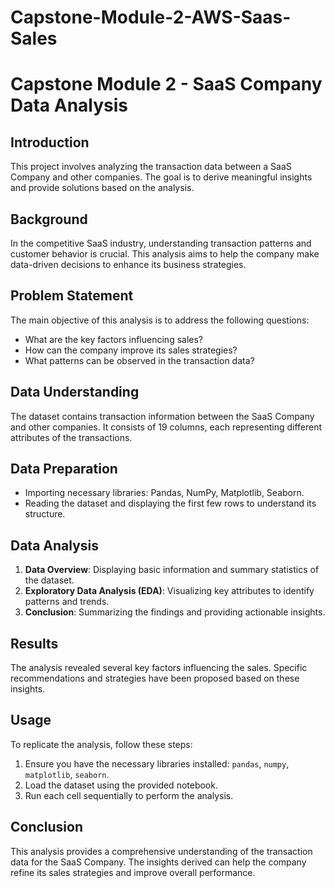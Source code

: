 # Capstone-Module-2-AWS-Saas-Sales

# Capstone Module 2 - SaaS Company Data Analysis

## Introduction
This project involves analyzing the transaction data between a SaaS Company and other companies. The goal is to derive meaningful insights and provide solutions based on the analysis.

## Background
In the competitive SaaS industry, understanding transaction patterns and customer behavior is crucial. This analysis aims to help the company make data-driven decisions to enhance its business strategies.

## Problem Statement
The main objective of this analysis is to address the following questions:
- What are the key factors influencing sales?
- How can the company improve its sales strategies?
- What patterns can be observed in the transaction data?

## Data Understanding
The dataset contains transaction information between the SaaS Company and other companies. It consists of 19 columns, each representing different attributes of the transactions.

## Data Preparation
- Importing necessary libraries: Pandas, NumPy, Matplotlib, Seaborn.
- Reading the dataset and displaying the first few rows to understand its structure.

## Data Analysis
1. **Data Overview**: Displaying basic information and summary statistics of the dataset.
2. **Exploratory Data Analysis (EDA)**: Visualizing key attributes to identify patterns and trends.
3. **Conclusion**: Summarizing the findings and providing actionable insights.

## Results
The analysis revealed several key factors influencing the sales. Specific recommendations and strategies have been proposed based on these insights.

## Usage
To replicate the analysis, follow these steps:
1. Ensure you have the necessary libraries installed: `pandas`, `numpy`, `matplotlib`, `seaborn`.
2. Load the dataset using the provided notebook.
3. Run each cell sequentially to perform the analysis.

## Conclusion
This analysis provides a comprehensive understanding of the transaction data for the SaaS Company. The insights derived can help the company refine its sales strategies and improve overall performance.
